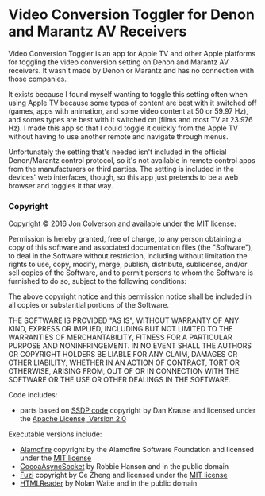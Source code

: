 # Video Conversion Toggler for Denon and Marantz AV Receivers

Video Conversion Toggler is an app for Apple TV and other Apple platforms for toggling the video conversion setting on Denon and Marantz AV receivers. It wasn't made by Denon or Marantz and has no connection with those companies.

It exists because I found myself wanting to toggle this setting often when using Apple TV because some types of content are best with it switched off (games, apps with animation, and some video content at 50 or 59.97 Hz), and somes types are best with it switched on (films and most TV at 23.976 Hz). I made this app so that I could toggle it quickly from the Apple TV without having to use another remote and navigate through menus.

Unfortunately the setting that's needed isn't included in the official Denon/Marantz control protocol, so it's not available in remote control apps from the manufacturers or third parties. The setting is included in the devices' web interfaces, though, so this app just pretends to be a web browser and toggles it that way.

### Copyright

Copyright © 2016 Jon Colverson and available under the MIT license:

Permission is hereby granted, free of charge, to any person obtaining a copy of this software and associated documentation files (the "Software"), to deal in the Software without restriction, including without limitation the rights to use, copy, modify, merge, publish, distribute, sublicense, and/or sell copies of the Software, and to permit persons to whom the Software is furnished to do so, subject to the following conditions:

The above copyright notice and this permission notice shall be included in all copies or substantial portions of the Software.

THE SOFTWARE IS PROVIDED "AS IS", WITHOUT WARRANTY OF ANY KIND, EXPRESS OR IMPLIED, INCLUDING BUT NOT LIMITED TO THE WARRANTIES OF MERCHANTABILITY, FITNESS FOR A PARTICULAR PURPOSE AND NONINFRINGEMENT. IN NO EVENT SHALL THE AUTHORS OR COPYRIGHT HOLDERS BE LIABLE FOR ANY CLAIM, DAMAGES OR OTHER LIABILITY, WHETHER IN AN ACTION OF CONTRACT, TORT OR OTHERWISE, ARISING FROM, OUT OF OR IN CONNECTION WITH THE SOFTWARE OR THE USE OR OTHER DEALINGS IN THE SOFTWARE.

Code includes:

* parts based on [SSDP code](https://gist.github.com/dankrause/6000248) copyright by Dan Krause and licensed under the [Apache License, Version 2.0](http://www.apache.org/licenses/LICENSE-2.0)

Executable versions include:

* [Alamofire](https://github.com/Alamofire/Alamofire) copyright by the Alamofire Software Foundation and licensed under the [MIT license](https://raw.githubusercontent.com/Alamofire/Alamofire/master/LICENSE)
* [CocoaAsyncSocket](https://github.com/robbiehanson/CocoaAsyncSocket) by Robbie Hanson and in the public domain
* [Fuzi](https://github.com/cezheng/Fuzi) copyright by Ce Zheng and licensed under the [MIT license](https://raw.githubusercontent.com/cezheng/Fuzi/master/LICENSE)
* [HTMLReader](https://github.com/nolanw/HTMLReader) by Nolan Waite and in the public domain

